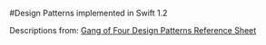 #Design Patterns implemented in Swift 1.2

Descriptions from: [Gang of Four Design Patterns Reference Sheet](http://www.blackwasp.co.uk/GangOfFour.aspx)

